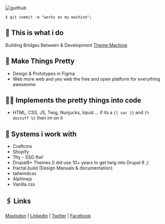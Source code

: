 ![guithub](https://user-images.githubusercontent.com/65756/120645655-f3c7a880-c478-11eb-928b-efbefeb9f383.jpg)

```
$ git commit -m "works on my machine";
```

## 👋 This is what i do
Building Bridges Between & Development
[Theme Machine](https://thememachine.io)

## 🎨 Make Things Pretty 
- Design & Prototypes in Figma
- Web more web and yes web the free and open platform for everything aweseome

## 👷‍♂️ Implements the pretty things into code
- HTML, CSS, JS, Twig, Nunjucks, liquid ...  if its a `{{ var }}` and `{% dostuff %}` then im on it

## 🤖 Systems i work with
- Craftcms
- Shopify
- 11ty - SSG ftw!
- Drupal8+ Themes (I did use 10+ years to get twig into Drupal 8 ;)
- fractal.build (Design Manuals & documentation)
- tailwindcss
- Alphinejs 
- Vanilla css

## 🖇️ Links
<a rel="me" href="https://mastodon.social/@mortendk">Mastodon</a> |
[Linkedin](https://www.linkedin.com/in/mortendk/) |
[Twitter](https://twitter.com/mortendk) |
[Facebook](https://www.facebook.com/mortendk)


<link rel="webmention" href="https://webmention.io/morten.dk/webmention" />
<link rel="pingback" href="https://webmention.io/morten.dk/xmlrpc" />


